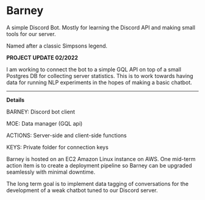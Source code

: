 # Barney
A simple Discord Bot. Mostly for learning the Discord API and making small tools for our server.

Named after a classic Simpsons legend.

**PROJECT UPDATE 02/2022**

I am working to connect the bot to a simple GQL API on top of a small Postgres DB for collecting server statistics. This is to work towards having data for running NLP experiments in the hopes of making a basic chatbot.

<hr />

**Details**

BARNEY: Discord bot client

MOE: Data manager (GQL api)

ACTIONS: Server-side and client-side functions

KEYS: Private folder for connection keys

Barney is hosted on an EC2 Amazon Linux instance on AWS. One mid-term action item is to create a deployment pipeline so Barney can be upgraded seamlessly with minimal downtime.

The long term goal is to implement data tagging of conversations for the development of a weak chatbot tuned to our Discord server.
